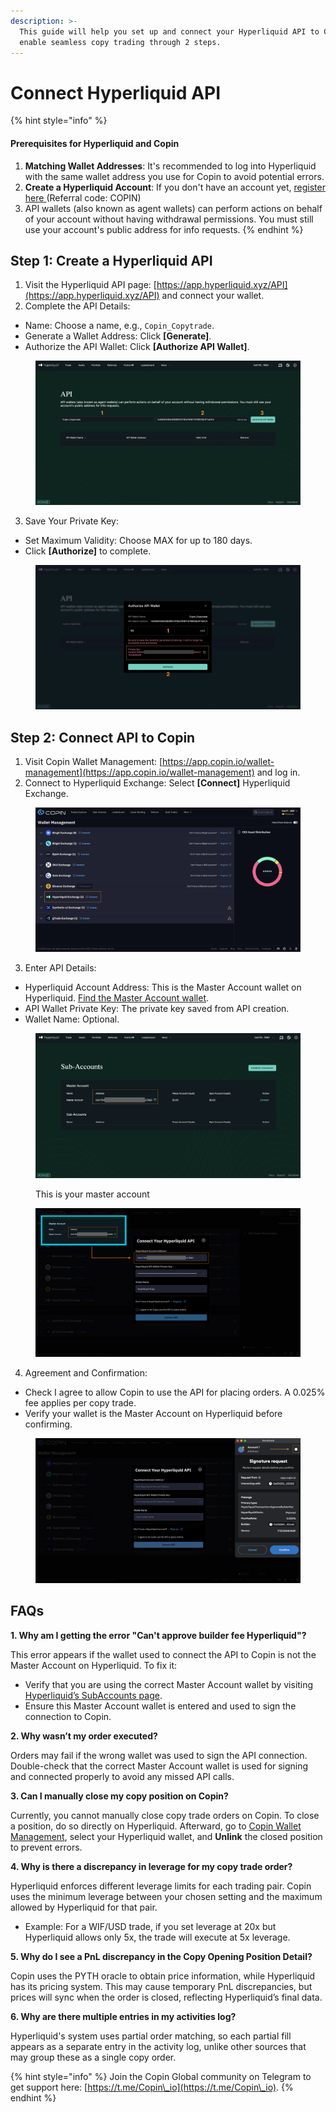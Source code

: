 ```yaml
---
description: >-
  This guide will help you set up and connect your Hyperliquid API to Copin to
  enable seamless copy trading through 2 steps.
---
```


# Connect Hyperliquid API

{% hint style="info" %}
#### Prerequisites for Hyperliquid and Copin

1. **Matching Wallet Addresses**: It's recommended to log into Hyperliquid with the same wallet address you use for Copin to avoid potential errors.
2. **Create a Hyperliquid Account**: If you don't have an account yet, [register here ](https://app.hyperliquid.xyz/join/COPIN)(Referral code: COPIN)
3. API wallets (also known as agent wallets) can perform actions on behalf of your account without having withdrawal permissions. You must still use your account's public address for info requests.
{% endhint %}

## Step 1: Create a Hyperliquid API

1. Visit the Hyperliquid API page: [https://app.hyperliquid.xyz/API](https://app.hyperliquid.xyz/API) and connect your wallet.
2. Complete the API Details:

* Name: Choose a name, e.g., `Copin_Copytrade`.
* Generate a Wallet Address: Click **\[Generate]**.
* Authorize the API Wallet: Click **\[Authorize API Wallet]**.

<figure><img src="../../.gitbook/assets/image.png" alt=""><figcaption></figcaption></figure>

3. Save Your Private Key:

* Set Maximum Validity: Choose MAX for up to 180 days.
* Click **\[Authorize]** to complete.

<figure><img src="../../.gitbook/assets/image (2).png" alt=""><figcaption></figcaption></figure>

## Step 2: Connect API to Copin

1. Visit Copin Wallet Management: [https://app.copin.io/wallet-management](https://app.copin.io/wallet-management) and log in.
2. Connect to Hyperliquid Exchange: Select **\[Connect]** Hyperliquid Exchange.

<figure><img src="../../.gitbook/assets/image (3).png" alt=""><figcaption></figcaption></figure>

3. Enter API Details:

* Hyperliquid Account Address: This is the Master Account wallet on Hyperliquid. [Find the Master Account wallet](https://app.hyperliquid.xyz/subAccounts).
* API Wallet Private Key: The private key saved from API creation.
* Wallet Name: Optional.

<figure><img src="../../.gitbook/assets/img_v3_02g7_11b4919f-a55a-4db6-9701-ba95e4de196h.png" alt=""><figcaption><p>This is your master account</p></figcaption></figure>

<figure><img src="../../.gitbook/assets/image (4).png" alt=""><figcaption></figcaption></figure>

4. Agreement and Confirmation:

* Check I agree to allow Copin to use the API for placing orders. A 0.025% fee applies per copy trade.
* Verify your wallet is the Master Account on Hyperliquid before confirming.

<figure><img src="../../.gitbook/assets/image (5).png" alt=""><figcaption></figcaption></figure>

## FAQs

**1. Why am I getting the error "Can't approve builder fee Hyperliquid"?**

This error appears if the wallet used to connect the API to Copin is not the Master Account on Hyperliquid. To fix it:

* Verify that you are using the correct Master Account wallet by visiting [Hyperliquid’s SubAccounts page](https://app.hyperliquid.xyz/subAccounts).
* Ensure this Master Account wallet is entered and used to sign the connection to Copin.

**2. Why wasn’t my order executed?**

Orders may fail if the wrong wallet was used to sign the API connection. Double-check that the correct Master Account wallet is used for signing and connected properly to avoid any missed API calls.

**3. Can I manually close my copy position on Copin?**

Currently, you cannot manually close copy trade orders on Copin. To close a position, do so directly on Hyperliquid. Afterward, go to [Copin Wallet Management](https://app.copin.io/me/management), select your Hyperliquid wallet, and **Unlink** the closed position to prevent errors.

**4. Why is there a discrepancy in leverage for my copy trade order?**

Hyperliquid enforces different leverage limits for each trading pair. Copin uses the minimum leverage between your chosen setting and the maximum allowed by Hyperliquid for that pair.

* Example: For a WIF/USD trade, if you set leverage at 20x but Hyperliquid allows only 5x, the trade will execute at 5x leverage.

**5. Why do I see a PnL discrepancy in the Copy Opening Position Detail?**

Copin uses the PYTH oracle to obtain price information, while Hyperliquid has its pricing system. This may cause temporary PnL discrepancies, but prices will sync when the order is closed, reflecting Hyperliquid’s final data.

**6. Why are there multiple entries in my activities log?**

Hyperliquid's system uses partial order matching, so each partial fill appears as a separate entry in the activity log, unlike other sources that may group these as a single copy order.

{% hint style="info" %}
Join the Copin Global community on Telegram to get support here: [https://t.me/Copin\_io](https://t.me/Copin\_io).
{% endhint %}

